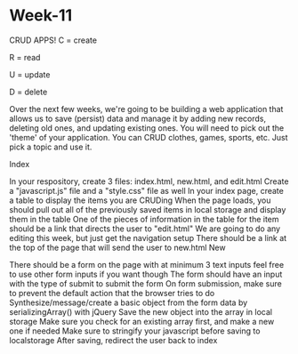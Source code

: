 # Week-11
CRUD APPS!
C = create

R = read

U = update

D = delete

 

Over the next few weeks, we're going to be building a web application that allows us to save (persist) data and manage it by adding new records, deleting old ones, and updating existing ones. You will need to pick out the 'theme' of your application. You can CRUD clothes, games, sports, etc. Just pick a topic and use it.

 

Index

In your respository, create 3 files: index.html, new.html, and edit.html
Create a "javascript.js" file and a "style.css" file as well
In your index page, create a table to display the items you are CRUDing
 When the page loads, you should pull out all of the previously saved items in local storage and display them in the table
One of the pieces of information in the table for the item should be a link that directs the user to "edit.html"
We are going to do any editing this week, but just get the navigation setup
There should be a link at the top of the page that will send the user to new.html
New

There should be a form on the page with at minimum 3 text inputs
feel free to use other form inputs if you want though
The form should have an input with the type of submit to submit the form
On form submission, make sure to prevent the default action that the browser tries to do
Synthesize/message/create a basic object from the form data by serializingArray() with jQuery
Save the new object into the array in local storage
Make sure you check for an existing array first, and make a new one if needed
Make sure to stringify your javascript before saving to localstorage
After saving, redirect the user back to index

